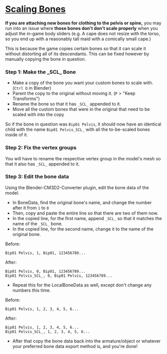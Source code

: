 # [Scaling Bones](https://github.com/luvoid/COM3D2-All-Bout-Bones/blob/main/wiki/Scaling-Bones.md)
**If you are attaching new bones for clothing to the pelvis or spine,** you may run into an issue where **those bones don't don't scale properly** when you adjust the in-game body sliders (e.g. A cape does not resize with the torso, so you end up with a reasonably tall maid with a comically small cape.)

This is because the game copies certain bones so that it can scale it without distorting all of its descendants. This can be fixed however by manually copying the bone in question.

### Step 1: Make the \_SCL_ Bone
* Make a copy of the bone you want your custom bones to scale with. (`Ctrl D` in Blender)
* Parent the copy to the original without moving it. (`P` > "Keep Transforms")
* Rename the bone so that it has `_SCL_` appended to it.
* Move all the custom bones that were in the original that need to be scaled with into the copy

So if the bone in question was `Bip01 Pelvis`, it should now have an identical child with the name `Bip01 Pelvis_SCL_` with all the to-be-scaled bones inside of it.

### Step 2: Fix the vertex groups
You will have to rename the respective vertex group in the model's mesh so that it also has `_SCL_` appended to it.

### Step 3: Edit the bone data
Using the Blender-CM3D2-Converter plugin, edit the bone data of the model.
* In BoneData, find the original bone's name, and change the number after it from `1` to `0`
* Then, copy and paste the entire line so that there are two of them now.
* In the copied line, for the first name, append `_SCL_` so that it matches the name of the `_SCL_` bone.
* In the copied line, for the second name, change it to the name of the original bone.

Before: 
```
Bip01 Pelvis, 1, Bip01, 123456789...
```
After: 
```
Bip01 Pelvis, 0, Bip01, 123456789...
Bip01 Pelvis_SCL_, 0, Bip01 Pelvis, 123456789...
```
* Repeat this for the LocalBoneData as well, except don't change any numbers this time.

Before:
```
Bip01 Pelvis, 1, 2, 3, 4, 5, 6...
```
After: 
```
Bip01 Pelvis, 1, 2, 3, 4, 5, 6...
Bip01 Pelvis_SCL_, 1, 2, 3, 4, 5, 6...
```
* After that copy the bone data back into the armature/object or whatever your preferred bone data export method is, and you're done!
